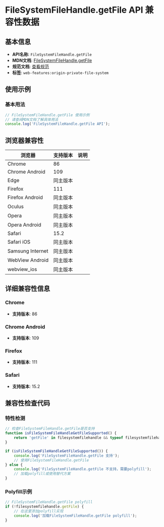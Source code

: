# FileSystemFileHandle.getFile API 兼容性数据

## 基本信息

- **API名称**: `FileSystemFileHandle.getFile`
- **MDN文档**: [FileSystemFileHandle.getFile](https://developer.mozilla.org/docs/Web/API/FileSystemFileHandle/getFile)
- **规范文档**: [查看规范](https://fs.spec.whatwg.org/#api-filesystemfilehandle-getfile)
- **标签**: `web-features:origin-private-file-system`

## 使用示例

### 基本用法

```javascript
// FileSystemFileHandle.getFile 使用示例
// 请查阅MDN文档了解具体用法
console.log('FileSystemFileHandle.getFile API');
```

## 浏览器兼容性

| 浏览器 | 支持版本 | 说明 |
|--------|----------|------|
| Chrome | 86 |  |
| Chrome Android | 109 |  |
| Edge | 同主版本 |  |
| Firefox | 111 |  |
| Firefox Android | 同主版本 |  |
| Oculus | 同主版本 |  |
| Opera | 同主版本 |  |
| Opera Android | 同主版本 |  |
| Safari | 15.2 |  |
| Safari iOS | 同主版本 |  |
| Samsung Internet | 同主版本 |  |
| WebView Android | 同主版本 |  |
| webview_ios | 同主版本 |  |

## 详细兼容性信息

### Chrome

- **支持版本**: 86

### Chrome Android

- **支持版本**: 109

### Firefox

- **支持版本**: 111

### Safari

- **支持版本**: 15.2

## 兼容性检查代码

### 特性检测

```javascript
// 检查FileSystemFileHandle.getFile是否支持
function isFileSystemFileHandleGetFileSupported() {
    return 'getFile' in filesystemfilehandle && typeof filesystemfilehandle.getFile === 'function';
}

if (isFileSystemFileHandleGetFileSupported()) {
    console.log('FileSystemFileHandle.getFile 支持');
    // 使用FileSystemFileHandle.getFile
} else {
    console.log('FileSystemFileHandle.getFile 不支持，需要polyfill');
    // 加载polyfill或使用替代方案
}
```

### Polyfill示例

```javascript
// FileSystemFileHandle.getFile polyfill
if (!filesystemfilehandle.getFile) {
    // 在这里添加polyfill实现
    console.log('加载FileSystemFileHandle.getFile polyfill');
}
```

